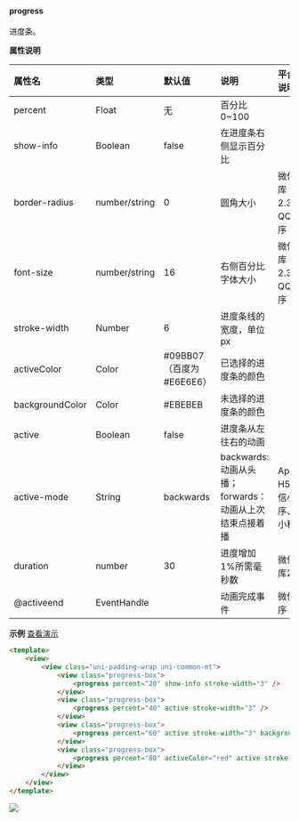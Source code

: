 #### progress
进度条。

**属性说明**

|属性名			|类型		|默认值		|说明													|平台差异说明				|
|:-				|:-			|:-			|:-														|:-						|
|percent		|Float		|无			|百分比0~100											|						|
|show-info		|Boolean	|false		|在进度条右侧显示百分比									|						|
|border-radius|number/string|0|圆角大小|微信基础库2.3.1+、QQ小程序|
|font-size|number/string|16|右侧百分比字体大小|微信基础库2.3.1+、QQ小程序|
|stroke-width	|Number		|6			|进度条线的宽度，单位px									|						|
|activeColor	|Color		|#09BB07（百度为#E6E6E6）	|已选择的进度条的颜色									|						|
|backgroundColor|Color		|#EBEBEB	|未选择的进度条的颜色									|						|
|active			|Boolean	|false		|进度条从左往右的动画									|						|
|active-mode	|String		|backwards	|backwards: 动画从头播；forwards：动画从上次结束点接着播|App、H5、微信小程序、QQ小程序	|
|duration|number|30|进度增加1%所需毫秒数|微信基础库2.8.2+|
|@activeend		|EventHandle|			|动画完成事件											|微信小程序				|

**示例** [查看演示](https://uniapp.dcloud.io/h5/pages/component/progress/progress)
```html
<template>
	<view>
		<view class="uni-padding-wrap uni-common-mt">
			<view class="progress-box">
				<progress percent="20" show-info stroke-width="3" />
			</view>
			<view class="progress-box">
				<progress percent="40" active stroke-width="3" />
			</view>
			<view class="progress-box">
				<progress percent="60" active stroke-width="3" backgroundColor="#999"/>
			</view>
			<view class="progress-box">
				<progress percent="80" activeColor="red" active stroke-width="8" />
			</view>
		</view>
	</view>
</template>
```

![](https://img-cdn-qiniu.dcloud.net.cn/uniapp/doc/img/propress.png)
